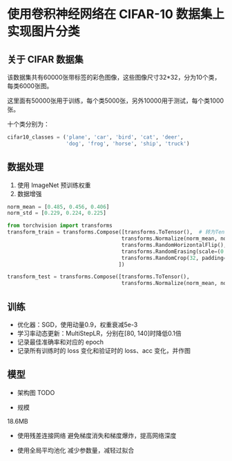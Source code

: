 # 使用卷积神经网络在 CIFAR-10 数据集上实现图片分类

## 关于 CIFAR 数据集

该数据集共有60000张带标签的彩色图像，这些图像尺寸32*32，分为10个类，每类6000张图。

这里面有50000张用于训练，每个类5000张，另外10000用于测试，每个类1000张。

十个类分别为：
```python
cifar10_classes = ('plane', 'car', 'bird', 'cat', 'deer',
                   'dog', 'frog', 'horse', 'ship', 'truck')
```

## 数据处理

1. 使用 ImageNet 预训练权重
2. 数据增强

```python
norm_mean = [0.485, 0.456, 0.406]
norm_std = [0.229, 0.224, 0.225]

from torchvision import transforms
transform_train = transforms.Compose([transforms.ToTensor(),  # 转为Tensor
                                     transforms.Normalize(norm_mean, norm_std),  # 归一化到[-1,1]
                                     transforms.RandomHorizontalFlip(),  # 随机水平镜像
                                     transforms.RandomErasing(scale=(0.04, 0.2), ratio=(0.5, 2)),  # 随机遮挡
                                     transforms.RandomCrop(32, padding=4)  # 随机中心裁剪
                                    ])

transform_test = transforms.Compose([transforms.ToTensor(),
                                     transforms.Normalize(norm_mean, norm_std)])
```

## 训练

- 优化器：SGD，使用动量0.9，权重衰减5e-3
- 学习率动态更新：MultiStepLR，分别在[80, 140]时降低0.1倍
- 记录最佳准确率和对应的 epoch
- 记录所有训练时的 loss 变化和验证时的 loss、acc 变化，并作图

## 模型

- 架构图
TODO

- 规模

18.6MB

- 使用残差连接网络
避免梯度消失和梯度爆炸，提高网络深度

- 使用全局平均池化
减少参数量，减轻过拟合